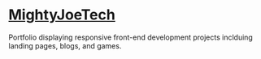 # [MightyJoeTech](mightyjoetech.com)

Portfolio displaying responsive front-end development projects inclduing landing pages, blogs, and games.
